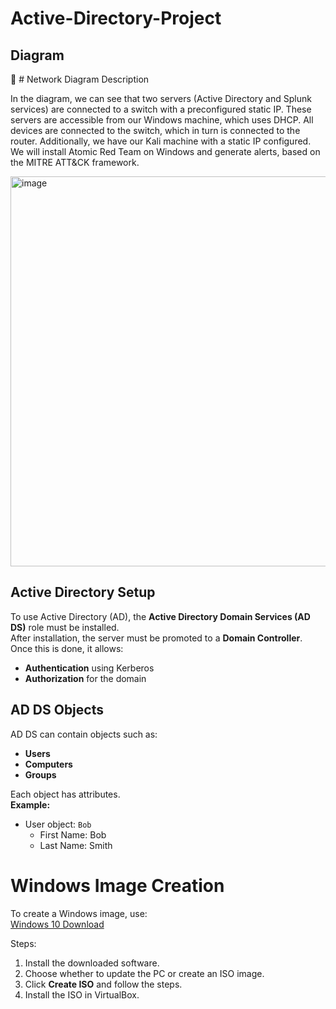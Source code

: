 # Active-Directory-Project

 ## Diagram


📝 # Network Diagram Description

In the diagram, we can see that two servers (Active Directory and Splunk services) are connected to a switch with a preconfigured static IP. These servers are accessible from our Windows machine, which uses DHCP. 
All devices are connected to the switch, which in turn is connected to the router. Additionally, we have our Kali machine with a static IP configured.
We will install Atomic Red Team on Windows and generate alerts, based on the MITRE ATT&CK framework.

<img width="802" height="624" alt="image" src="https://github.com/user-attachments/assets/24cec5ee-93da-4867-988b-0917f47cb774" />


##  Active Directory Setup

To use Active Directory (AD), the **Active Directory Domain Services (AD DS)** role must be installed.  
After installation, the server must be promoted to a **Domain Controller**. Once this is done, it allows:

- **Authentication** using Kerberos  
- **Authorization** for the domain  

## AD DS Objects

AD DS can contain objects such as:

- **Users**  
- **Computers**  
- **Groups**  

Each object has attributes.  
**Example:**  
- User object: `Bob`  
  - First Name: Bob  
  - Last Name: Smith  

# Windows Image Creation

To create a Windows image, use:  
[Windows 10 Download](https://www.microsoft.com/en-ca/software-download/windows10)  

Steps:

1. Install the downloaded software.  
2. Choose whether to update the PC or create an ISO image.  
3. Click **Create ISO** and follow the steps.  
4. Install the ISO in VirtualBox.

